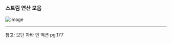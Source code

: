 ### 스트림 연산 모음

![image](https://user-images.githubusercontent.com/57944099/205883925-c9a43107-56f2-4102-90bb-b3544757582b.png)

----
참고: 모던 자바 인 액션 pg.177

